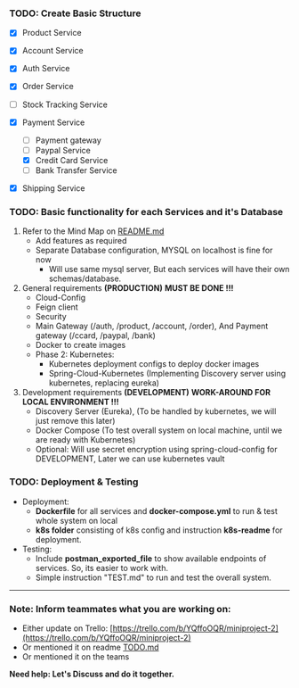 
### TODO: Create Basic Structure

- [X] Product Service

- [X] Account Service

- [X] Auth Service

- [X] Order Service
- [ ] Stock Tracking Service

- [X] Payment Service
    - [ ] Payment gateway
    - [ ] Paypal Service
    - [X] Credit Card Service
    - [ ] Bank Transfer Service

- [X] Shipping Service


### TODO: Basic functionality for each Services and it's Database

1. Refer to the  Mind Map on [README.md](./README.md)
   - Add features as required
   - Separate Database configuration, MYSQL on localhost is fine for now
     - Will use same mysql server, But each services will have their own schemas/database.
2. General requirements __(PRODUCTION)__  __MUST BE DONE !!!__
   - Cloud-Config
   - Feign client
   - Security
   - Main Gateway (/auth, /product, /account, /order), And Payment gateway (/ccard, /paypal, /bank)
   - Docker to create images
   - Phase 2: Kubernetes:
     - Kubernetes deployment configs to deploy docker images
     - Spring-Cloud-Kubernetes (Implementing Discovery server using kubernetes, replacing eureka)
3. Development requirements __(DEVELOPMENT)__ __WORK-AROUND FOR LOCAL ENVIRONMENT !!!__
   - Discovery Server (Eureka), (To be handled by kubernetes, we will just remove this later)
   - Docker Compose (To test overall system on local machine, until we are ready with Kubernetes)
   - Optional: Will use secret encryption using spring-cloud-config for DEVELOPMENT, Later we can use kubernetes vault


### TODO: Deployment & Testing
- Deployment:
  - __Dockerfile__ for all services and __docker-compose.yml__ to run & test whole system on local
  - __k8s folder__ consisting of k8s config and instruction __k8s-readme__  for deployment.
- Testing:
  - Include __postman_exported_file__ to show available endpoints of services. So, its easier to work with.
  - Simple instruction "TEST.md" to run and test the overall system.

---  

### Note: Inform teammates what you are working on:
- Either update on Trello: [https://trello.com/b/YQffoOQR/miniproject-2](https://trello.com/b/YQffoOQR/miniproject-2)
- Or mentioned it on readme [TODO.md](./TODO.md)
- Or mentioned it on the teams

__Need help: Let's Discuss and do it together.__